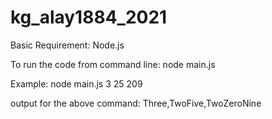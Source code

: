 # kg_alay1884_2021

Basic Requirement: Node.js

To run the code from command line: 
node main.js <arrayOfIntegers>

Example:
node main.js 3 25 209

output for the above command:
Three,TwoFive,TwoZeroNine